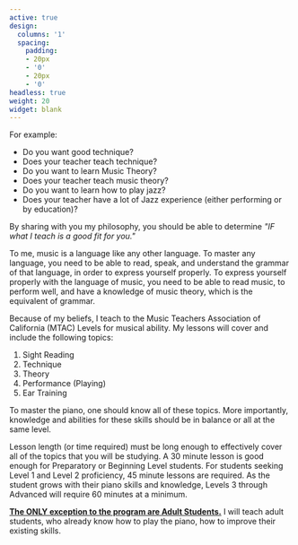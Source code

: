```yaml
---
active: true
design:
  columns: '1'
  spacing:
    padding:
    - 20px
    - '0'
    - 20px
    - '0'
headless: true
weight: 20
widget: blank
---
```

For example:

- Do you want good technique?
- Does your teacher teach technique?
- Do you want to learn Music Theory?
- Does your teacher teach music theory?
- Do you want to learn how to play jazz?
- Does your teacher have a lot of Jazz experience (either performing or by education)?

By sharing with you my philosophy, you should be able to determine <i>"IF what I teach is a good fit for you."</i>

To me, music is a language like any other language. To master any language, you need to be able to read, speak, and understand the grammar of that language, in order to express yourself properly. To express yourself properly with the language of music, you need to be able to read music, to perform well, and have a knowledge of music theory, which is the equivalent of grammar.

Because of my beliefs, I teach to the Music Teachers Association of California (MTAC) Levels for musical ability. My lessons will cover and include the following topics:

1. Sight Reading
2. Technique
3. Theory
4. Performance (Playing)
5. Ear Training

To master the piano, one should know all of these topics. More importantly, knowledge and abilities for these skills should be in balance or all at the same level.

Lesson length (or time required) must be long enough to effectively cover all of the topics that you will be studying. A 30 minute lesson is good enough for Preparatory or Beginning Level students. For students seeking Level 1 and Level 2 proficiency, 45 minute lessons are required. As the student grows with their piano skills and knowledge, Levels 3 through Advanced will require 60 minutes at a minimum.

<span style="text-decoration: underline; font-weight: bold;">The ONLY exception to the program are Adult Students.</span> I will teach adult students, who already know how to play the piano, how to improve their existing skills.
